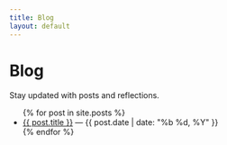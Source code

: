 ```yaml
---
title: Blog
layout: default
---
```


# Blog

Stay updated with posts and reflections.

<ul>
  {% for post in site.posts %}
    <li><a href="{{ post.url }}">{{ post.title }}</a> — {{ post.date | date: "%b %d, %Y" }}</li>
  {% endfor %}
</ul>

